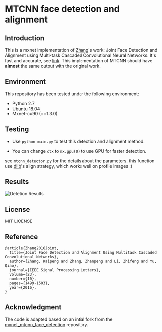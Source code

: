 # MTCNN face detection and alignment

## Introduction

  This is a mxnet implementation of [Zhang](https://kpzhang93.github.io/)'s work: Joint Face Detection and Alignment using Multi-task Cascaded Convolutional Neural Networks. It's fast and accurate,  see [link](https://github.com/kpzhang93/MTCNN_face_detection_alignment). This implementation of MTCNN should have **almost** the same output with the original work.  


## Environment

This repository has been tested under the following environment:

-   Python 2.7 
-   Ubuntu 18.04
-   Mxnet-cu90 (==1.3.0)

## Testing

-   Use `python main.py` to test this detection and alignment method.

-   You can change `ctx` to `mx.gpu(0)` to use GPU for faster detection.


see `mtcnn_detector.py` for the details about the parameters. this function use [dlib](http://dlib.net/)'s align strategy, which works well on profile images :) 

## Results

![Detetion Results](https://raw.githubusercontent.com/deepinx/mtcnn-face-detection/master/sample-images/detection_result.png)



## License

MIT LICENSE



## Reference
```
@article{Zhang2016Joint,
  title={Joint Face Detection and Alignment Using Multitask Cascaded Convolutional Networks},
  author={Zhang, Kaipeng and Zhang, Zhanpeng and Li, Zhifeng and Yu, Qiao},
  journal={IEEE Signal Processing Letters},
  volume={23},
  number={10},
  pages={1499-1503},
  year={2016},
}
```

## Acknowledgment

The code is adapted based on an intial fork from the [mxnet_mtcnn_face_detection](https://github.com/YYuanAnyVision/mxnet_mtcnn_face_detection) repository.
